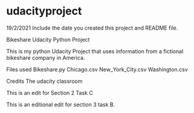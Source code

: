 # udacityproject
19/2/2021
Include the date you created this project and README file.

Bikeshare Udacity Python Project

This is my python Udacity Project that uses information from a fictional bikeshare company in America.

Files used
Bikeshare.py
Chicago.csv
New_York_City.csv
Washington.csv

Credits
The udacity classroom

This is an edit for Section 2 Task C

This is an editional edit for section 3 task B.
